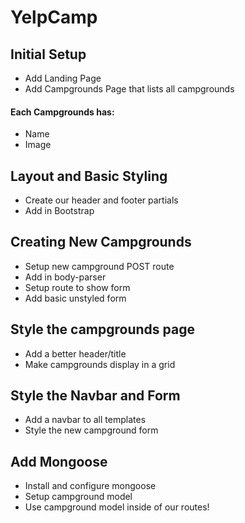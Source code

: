 # YelpCamp

## Initial Setup
* Add Landing Page
* Add Campgrounds Page that lists all campgrounds

#### Each Campgrounds has: 
* Name
* Image


## Layout and Basic Styling
* Create our header and footer partials
* Add in Bootstrap

## Creating New Campgrounds
* Setup new campground POST route
* Add in body-parser
* Setup route to show form
* Add basic unstyled form

## Style the campgrounds page
* Add a better header/title
* Make campgrounds display in a grid

## Style the Navbar and Form
* Add a navbar to all templates
* Style the new campground form

## Add Mongoose
* Install and configure mongoose
* Setup campground model
* Use campground model inside of our routes!